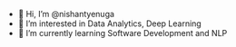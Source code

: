 - 👋 Hi, I’m @nishantyenuga
- 👀 I’m interested in Data Analytics, Deep Learning
- 🌱 I’m currently learning Software Development and NLP
<!-- 💞️ I’m looking to collaborate on ...
- 📫 How to reach me -->

<!---
nishantyenuga/nishantyenuga is a ✨ special ✨ repository because its `README.md` (this file) appears on your GitHub profile.
You can click the Preview link to take a look at your changes.
--->
